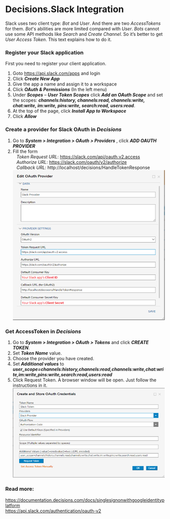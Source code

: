 # Decisions.Slack Integration
  Slack uses two client type: _Bot_ and _User_. And there are two _AccessTokens_ for them.
_Bot_'s abilities are more limited compared with _User_. _Bots_ cannot use some API methods like _Search_ and _Create Channel_. So it’s better to get _User Access Token_. This text explains how to do it.

### Register your Slack application

First you need to register your client application. 
  1. Goto https://api.slack.com/apps and login
  2. Click ***Create New App***
  3. Give the app a name and assign it to a workspace
  4. Click ***OAuth & Permissions*** (In the left menu)
  5. Under ***Scopes*** – ***User Token Scopes*** click ***Add an OAuth Scope*** and set the scopes: ***channels:history, channels:read, channels:write, chat:write, im:write, pins:write, search:read, users:read***. 
  6. At the top of the page, click ***Install App to Workspace***
  7. Click ***Allow***


### Create a provider for Slack OAuth in ***Decisions***
  1. Go to ***System > Integration > OAuth > Providers***   ,  click ***ADD OAUTH PROVIDER***
  2. Fill the form<br />
       &nbsp;&nbsp;   _Token Request URL_: https://slack.com/api/oauth.v2.access<br />
       &nbsp;&nbsp;   _Authorize URL_: https://slack.com/oauth/v2/authorize<br />
       &nbsp;&nbsp;     _Callback URL_: http://localhost/decisions/HandleTokenResponse<br />
  ![screenshot of sample](https://github.com/Decisions-Modules/Decisions.Slack/blob/master/CreatingProvider.png)


### Get AccessToken in ***Decisions***
  1. Go to ***System > Integration > OAuth > Tokens*** and click ***CREATE TOKEN***.
  2. Set ***Token Name*** value.
  3. Choose the provider you have created.
  4. Set ***Additional values*** to ***user_scope=channels:history,channels:read,channels:write,chat:write,im:write,pins:write,search:read,users:read***
  5. Click Request Token. A browser window will be open. Just follow the instructions in it.
![screenshot of sample](https://github.com/Decisions-Modules/Decisions.Slack/blob/master/CreatingToken.png)


### Read more:
https://documentation.decisions.com/docs/singlesignonwithgoogleidentityplatform  
https://api.slack.com/authentication/oauth-v2  
